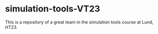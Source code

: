 # simulation-tools-VT23
This is a repository of a great team in the simulation tools course at Lund, HT23.
